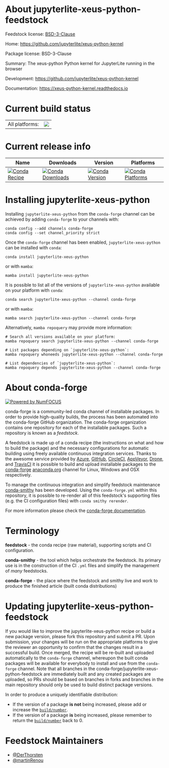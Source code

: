 About jupyterlite-xeus-python-feedstock
=======================================

Feedstock license: [BSD-3-Clause](https://github.com/conda-forge/jupyterlite-xeus-python-feedstock/blob/main/LICENSE.txt)

Home: https://github.com/jupyterlite/xeus-python-kernel

Package license: BSD-3-Clause

Summary: The xeus-python Python kernel for JupyterLite running in the browser

Development: https://github.com/jupyterlite/xeus-python-kernel

Documentation: https://xeus-python-kernel.readthedocs.io

Current build status
====================


<table><tr><td>All platforms:</td>
    <td>
      <a href="https://dev.azure.com/conda-forge/feedstock-builds/_build/latest?definitionId=19604&branchName=main">
        <img src="https://dev.azure.com/conda-forge/feedstock-builds/_apis/build/status/jupyterlite-xeus-python-feedstock?branchName=main">
      </a>
    </td>
  </tr>
</table>

Current release info
====================

| Name | Downloads | Version | Platforms |
| --- | --- | --- | --- |
| [![Conda Recipe](https://img.shields.io/badge/recipe-jupyterlite--xeus--python-green.svg)](https://anaconda.org/conda-forge/jupyterlite-xeus-python) | [![Conda Downloads](https://img.shields.io/conda/dn/conda-forge/jupyterlite-xeus-python.svg)](https://anaconda.org/conda-forge/jupyterlite-xeus-python) | [![Conda Version](https://img.shields.io/conda/vn/conda-forge/jupyterlite-xeus-python.svg)](https://anaconda.org/conda-forge/jupyterlite-xeus-python) | [![Conda Platforms](https://img.shields.io/conda/pn/conda-forge/jupyterlite-xeus-python.svg)](https://anaconda.org/conda-forge/jupyterlite-xeus-python) |

Installing jupyterlite-xeus-python
==================================

Installing `jupyterlite-xeus-python` from the `conda-forge` channel can be achieved by adding `conda-forge` to your channels with:

```
conda config --add channels conda-forge
conda config --set channel_priority strict
```

Once the `conda-forge` channel has been enabled, `jupyterlite-xeus-python` can be installed with `conda`:

```
conda install jupyterlite-xeus-python
```

or with `mamba`:

```
mamba install jupyterlite-xeus-python
```

It is possible to list all of the versions of `jupyterlite-xeus-python` available on your platform with `conda`:

```
conda search jupyterlite-xeus-python --channel conda-forge
```

or with `mamba`:

```
mamba search jupyterlite-xeus-python --channel conda-forge
```

Alternatively, `mamba repoquery` may provide more information:

```
# Search all versions available on your platform:
mamba repoquery search jupyterlite-xeus-python --channel conda-forge

# List packages depending on `jupyterlite-xeus-python`:
mamba repoquery whoneeds jupyterlite-xeus-python --channel conda-forge

# List dependencies of `jupyterlite-xeus-python`:
mamba repoquery depends jupyterlite-xeus-python --channel conda-forge
```


About conda-forge
=================

[![Powered by
NumFOCUS](https://img.shields.io/badge/powered%20by-NumFOCUS-orange.svg?style=flat&colorA=E1523D&colorB=007D8A)](https://numfocus.org)

conda-forge is a community-led conda channel of installable packages.
In order to provide high-quality builds, the process has been automated into the
conda-forge GitHub organization. The conda-forge organization contains one repository
for each of the installable packages. Such a repository is known as a *feedstock*.

A feedstock is made up of a conda recipe (the instructions on what and how to build
the package) and the necessary configurations for automatic building using freely
available continuous integration services. Thanks to the awesome service provided by
[Azure](https://azure.microsoft.com/en-us/services/devops/), [GitHub](https://github.com/),
[CircleCI](https://circleci.com/), [AppVeyor](https://www.appveyor.com/),
[Drone](https://cloud.drone.io/welcome), and [TravisCI](https://travis-ci.com/)
it is possible to build and upload installable packages to the
[conda-forge](https://anaconda.org/conda-forge) [anaconda.org](https://anaconda.org/)
channel for Linux, Windows and OSX respectively.

To manage the continuous integration and simplify feedstock maintenance
[conda-smithy](https://github.com/conda-forge/conda-smithy) has been developed.
Using the ``conda-forge.yml`` within this repository, it is possible to re-render all of
this feedstock's supporting files (e.g. the CI configuration files) with ``conda smithy rerender``.

For more information please check the [conda-forge documentation](https://conda-forge.org/docs/).

Terminology
===========

**feedstock** - the conda recipe (raw material), supporting scripts and CI configuration.

**conda-smithy** - the tool which helps orchestrate the feedstock.
                   Its primary use is in the construction of the CI ``.yml`` files
                   and simplify the management of *many* feedstocks.

**conda-forge** - the place where the feedstock and smithy live and work to
                  produce the finished article (built conda distributions)


Updating jupyterlite-xeus-python-feedstock
==========================================

If you would like to improve the jupyterlite-xeus-python recipe or build a new
package version, please fork this repository and submit a PR. Upon submission,
your changes will be run on the appropriate platforms to give the reviewer an
opportunity to confirm that the changes result in a successful build. Once
merged, the recipe will be re-built and uploaded automatically to the
`conda-forge` channel, whereupon the built conda packages will be available for
everybody to install and use from the `conda-forge` channel.
Note that all branches in the conda-forge/jupyterlite-xeus-python-feedstock are
immediately built and any created packages are uploaded, so PRs should be based
on branches in forks and branches in the main repository should only be used to
build distinct package versions.

In order to produce a uniquely identifiable distribution:
 * If the version of a package **is not** being increased, please add or increase
   the [``build/number``](https://docs.conda.io/projects/conda-build/en/latest/resources/define-metadata.html#build-number-and-string).
 * If the version of a package **is** being increased, please remember to return
   the [``build/number``](https://docs.conda.io/projects/conda-build/en/latest/resources/define-metadata.html#build-number-and-string)
   back to 0.

Feedstock Maintainers
=====================

* [@DerThorsten](https://github.com/DerThorsten/)
* [@martinRenou](https://github.com/martinRenou/)

